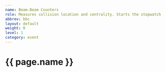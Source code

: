 ```yaml
---
name: Beam-Beam Counters
role: Measures collision location and centrality. Starts the stopwatch for an event.
abbrev: bbc
layout: default
weight: 0
level: 1
category: event
---
```

# {{ page.name }}

